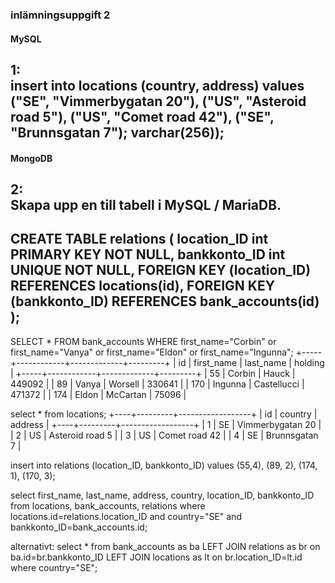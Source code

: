 ### inlämningsuppgift 2

#### MySQL 
1: \
insert into locations (country, address) values ("SE", "Vimmerbygatan 20"), ("US", "Asteroid road 5"), ("US", "Comet road 42"), ("SE", "Brunnsgatan 7");
varchar(256));
---
#### MongoDB

#### 
2: \
Skapa upp en till tabell i MySQL / MariaDB.
---
CREATE TABLE relations (
location_ID int PRIMARY KEY NOT NULL, 
bankkonto_ID int UNIQUE NOT NULL, 
FOREIGN KEY (location_ID) REFERENCES locations(id), 
FOREIGN KEY (bankkonto_ID) REFERENCES bank_accounts(id)
);
---

SELECT  * FROM bank_accounts WHERE first_name="Corbin" or first_name="Vanya" or first_name="Eldon" or first_name="Ingunna";
+-----+------------+-------------+---------+
| id  | first_name | last_name   | holding |
+-----+------------+-------------+---------+
|  55 | Corbin     | Hauck       |  449092 |
|  89 | Vanya      | Worsell     |  330641 |
| 170 | Ingunna    | Castellucci |  471372 |
| 174 | Eldon      | McCartan    |   75096 |

select * from locations;
+----+---------+------------------+
| id | country | address          |
+----+---------+------------------+
|  1 | SE      | Vimmerbygatan 20 |
|  2 | US      | Asteroid road 5  |
|  3 | US      | Comet road 42    |
|  4 | SE      | Brunnsgatan 7    |


insert into relations (location_ID, bankkonto_ID) values (55,4), (89, 2), (174, 1),  (170, 3);

select first_name, last_name, address, country, location_ID, bankkonto_ID from locations, bank_accounts, relations where locations.id=relations.location_ID and country="SE" and bankkonto_ID=bank_accounts.id;

alternativt:
select * from bank_accounts as ba LEFT JOIN relations as br on ba.id=br.bankkonto_ID 
LEFT JOIN locations as lt on br.location_ID=lt.id where country="SE";



